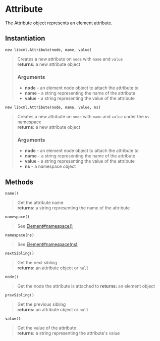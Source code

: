 Attribute
=========

The Attribute object represents an element attribute.

Instantiation
-------------

`new libxml.Attribute(node, name, value)`
> Creates a new attribute on `node` with `name` and `value`  
> **returns:** a new attribute object
> ### Arguments  
> * **node** - an element node object to attach the attribute to  
> * **name** - a string representing the name of the attribute  
> * **value** - a string representing the value of the attribute

`new libxml.Attribute(node, name, value, ns)`
> Creates a new attribute on `node` with `name` and `value` under the `ns`
> namespace  
> **returns:** a new attribute object
> ### Arguments  
> * **node** - an element node object to attach the attribute to  
> * **name** - a string representing the name of the attribute  
> * **value** - a string representing the value of the attribute
> * **ns** - a namespace object


Methods
-------

`name()`
> Get the attribute name  
> **returns:** a string representing the name of the attribute

`namespace()`
> See [Element#namespace()](/element)

`namespace(ns)`
> See [Element#namespace(ns)](/element)

`nextSibling()`
> Get the next sibling  
> **returns:** an attribute object or `null`

`node()`
> Get the node the attribute is attached to
> **returns:** an element object

`prevSibling()`
> Get the previous sibling  
> **returns:** an attribute object or `null`

`value()`
> Get the value of the attribute  
> **returns:** a string representing the attribute's value
